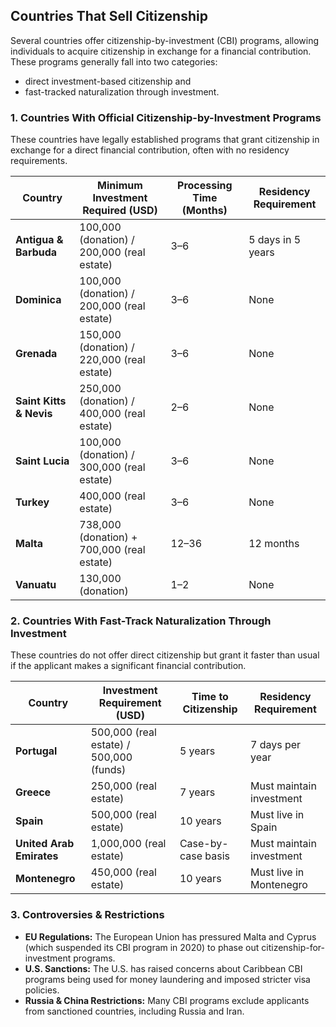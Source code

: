 ## Countries That Sell Citizenship

Several countries offer citizenship-by-investment (CBI) programs, 
allowing individuals to acquire citizenship in exchange for a financial contribution. 
These programs generally fall into two categories: 
- direct investment-based citizenship and 
- fast-tracked naturalization through investment.

### **1. Countries With Official Citizenship-by-Investment Programs**

These countries have legally established programs that grant citizenship in exchange for a direct financial contribution, often with no residency requirements.

|**Country**|**Minimum Investment Required (USD)**|**Processing Time (Months)**|**Residency Requirement**|
|---|---|---|---|
|**Antigua & Barbuda**|100,000 (donation) / 200,000 (real estate)|3–6|5 days in 5 years|
|**Dominica**|100,000 (donation) / 200,000 (real estate)|3–6|None|
|**Grenada**|150,000 (donation) / 220,000 (real estate)|3–6|None|
|**Saint Kitts & Nevis**|250,000 (donation) / 400,000 (real estate)|2–6|None|
|**Saint Lucia**|100,000 (donation) / 300,000 (real estate)|3–6|None|
|**Turkey**|400,000 (real estate)|3–6|None|
|**Malta**|738,000 (donation) + 700,000 (real estate)|12–36|12 months|
|**Vanuatu**|130,000 (donation)|1–2|None|

### **2. Countries With Fast-Track Naturalization Through Investment**

These countries do not offer direct citizenship but grant it faster than usual if the applicant makes a significant financial contribution.

|**Country**|**Investment Requirement (USD)**|**Time to Citizenship**|**Residency Requirement**|
|---|---|---|---|
|**Portugal**|500,000 (real estate) / 500,000 (funds)|5 years|7 days per year|
|**Greece**|250,000 (real estate)|7 years|Must maintain investment|
|**Spain**|500,000 (real estate)|10 years|Must live in Spain|
|**United Arab Emirates**|1,000,000 (real estate)|Case-by-case basis|Must maintain investment|
|**Montenegro**|450,000 (real estate)|10 years|Must live in Montenegro|

### **3. Controversies & Restrictions**

- **EU Regulations:** The European Union has pressured Malta and Cyprus (which suspended its CBI program in 2020) to phase out citizenship-for-investment programs.
- **U.S. Sanctions:** The U.S. has raised concerns about Caribbean CBI programs being used for money laundering and imposed stricter visa policies.
- **Russia & China Restrictions:** Many CBI programs exclude applicants from sanctioned countries, including Russia and Iran.

